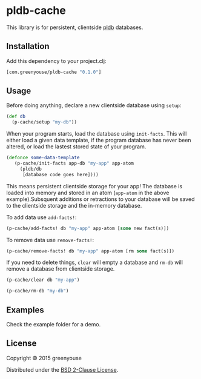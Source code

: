 # pldb-cache

This library is for persistent, clientside
[pldb](https://github.com/clojure/core.logic) databases.

## Installation

Add this dependency to your project.clj:
```clj
[com.greenyouse/pldb-cache "0.1.0"]
```

## Usage

Before doing anything, declare a new clientside database using `setup`:

```clj
(def db
  (p-cache/setup "my-db"))
```

When your program starts, load the database using `init-facts`. This
will either load a given data template, if the  program database has
never been altered, or load the lastest stored state of your program. 

```clj
(defonce some-data-template
   (p-cache/init-facts app-db "my-app" app-atom
     (pldb/db
      [database code goes here])))
```

This means persistent clientside storage for your app! The database is
loaded into memory and stored in an atom (`app-atom` in the above
example).Subsquent additions or retractions to your database will be
saved to the clientside storage and the in-memory database.

To add data use `add-facts!`:

```clj
(p-cache/add-facts! db "my-app" app-atom [some new fact(s)])
```

To remove data use `remove-facts!`:

```clj
(p-cache/remove-facts! db "my-app" app-atom [rm some fact(s)])
```

If you need to delete things, `clear` will empty a database and `rm-db`
will remove a database from clientside storage.

```clj
(p-cache/clear db "my-app")

(p-cache/rm-db "my-db")
```

## Examples

Check the example folder for a demo.


## License

Copyright © 2015 greenyouse

Distributed under the [BSD 2-Clause License](http://www.opensource.org/licenses/BSD-2-Clause).
